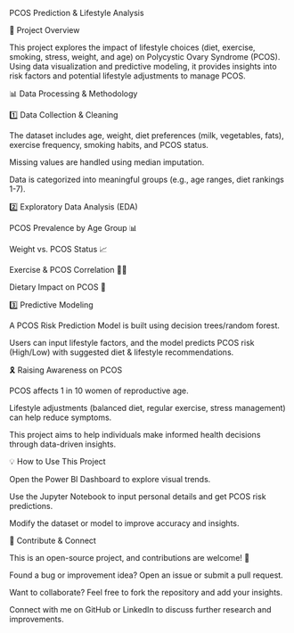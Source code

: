 PCOS Prediction & Lifestyle Analysis

📌 Project Overview

This project explores the impact of lifestyle choices (diet, exercise, smoking, stress, weight, and age) on Polycystic Ovary Syndrome (PCOS). Using data visualization and predictive modeling, it provides insights into risk factors and potential lifestyle adjustments to manage PCOS.


📊 Data Processing & Methodology

1️⃣ Data Collection & Cleaning

The dataset includes age, weight, diet preferences (milk, vegetables, fats), exercise frequency, smoking habits, and PCOS status.

Missing values are handled using median imputation.

Data is categorized into meaningful groups (e.g., age ranges, diet rankings 1-7).


2️⃣ Exploratory Data Analysis (EDA)

PCOS Prevalence by Age Group 📊

Weight vs. PCOS Status 📈

Exercise & PCOS Correlation 🏋️‍♀️

Dietary Impact on PCOS 🍏


3️⃣ Predictive Modeling

A PCOS Risk Prediction Model is built using decision trees/random forest.

Users can input lifestyle factors, and the model predicts PCOS risk (High/Low) with suggested diet & lifestyle recommendations.


🎗️ Raising Awareness on PCOS

PCOS affects 1 in 10 women of reproductive age.

Lifestyle adjustments (balanced diet, regular exercise, stress management) can help reduce symptoms.

This project aims to help individuals make informed health decisions through data-driven insights.


💡 How to Use This Project

Open the Power BI Dashboard to explore visual trends.

Use the Jupyter Notebook to input personal details and get PCOS risk predictions.

Modify the dataset or model to improve accuracy and insights.


🤝 Contribute & Connect

This is an open-source project, and contributions are welcome! 🚀

Found a bug or improvement idea? Open an issue or submit a pull request.

Want to collaborate? Feel free to fork the repository and add your insights.

Connect with me on GitHub or LinkedIn to discuss further research and improvements.


